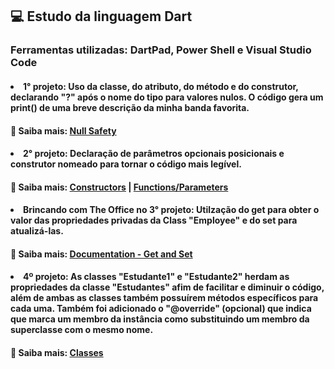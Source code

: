 ## 💻 Estudo da linguagem Dart 
### Ferramentas utilizadas: DartPad, Power Shell e Visual Studio Code

#### <li>1° projeto: Uso da classe, do atributo, do método e do construtor, declarando "?" após o nome do tipo para valores nulos. O código gera um print() de uma breve descrição da minha banda favorita.
#### 🔎 Saiba mais: [Null Safety](https://dart.dev/null-safety#:~:text=The%20Dart%20language%20enforces%20sound,can%20be%20difficult%20to%20debug)
#### <li>2° projeto: Declaração de parâmetros opcionais posicionais e construtor nomeado para tornar o código mais legível.
#### 🔎 Saiba mais: [Constructors](https://dart.dev/language/constructors) | [Functions/Parameters](https://dart.dev/language/functions)
#### <li>Brincando com The Office no 3° projeto: Utilzação do get para obter o valor das propriedades privadas da Class "Employee" e do set para atualizá-las.
#### 🔎 Saiba mais: [Documentation - Get and Set](https://dart.dev/effective-dart/documentation)
#### <li>4º projeto: As classes "Estudante1" e "Estudante2" herdam as propriedades da classe "Estudantes" afim de facilitar e diminuir o código, além de ambas as classes também possuírem métodos específicos para cada uma. Também foi adicionado o "@override" (opcional) que indica que marca um membro da instância como substituindo um membro da superclasse com o mesmo nome. 
#### 🔎 Saiba mais: [Classes](https://dart.dev/language/classes)
